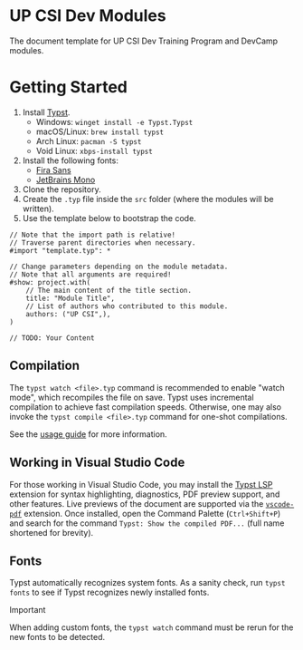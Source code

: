 # UP CSI Dev Modules

The document template for UP CSI Dev Training Program and DevCamp modules.

# Getting Started

1. Install [Typst](https://github.com/typst/typst#installation).
    * Windows: `winget install -e Typst.Typst`
    * macOS/Linux: `brew install typst`
    * Arch Linux: `pacman -S typst`
    * Void Linux: `xbps-install typst`
1. Install the following fonts:
    * [Fira Sans](https://github.com/mozilla/Fira)
    * [JetBrains Mono](https://www.jetbrains.com/lp/mono/)
1. Clone the repository.
1. Create the `.typ` file inside the `src` folder (where the modules will be written).
1. Use the template below to bootstrap the code.

```typ
// Note that the import path is relative!
// Traverse parent directories when necessary.
#import "template.typ": *

// Change parameters depending on the module metadata.
// Note that all arguments are required!
#show: project.with(
    // The main content of the title section.
    title: "Module Title",
    // List of authors who contributed to this module.
    authors: ("UP CSI",),
)

// TODO: Your Content
```

## Compilation

The `typst watch <file>.typ` command is recommended to enable "watch mode", which recompiles the file on save. Typst uses incremental compilation to achieve fast compilation speeds. Otherwise, one may also invoke the `typst compile <file>.typ` command for one-shot compilations.

See the [usage guide](https://github.com/typst/typst#usage) for more information.

## Working in Visual Studio Code

For those working in Visual Studio Code, you may install the [Typst LSP] extension for syntax highlighting, diagnostics, PDF preview support, and other features. Live previews of the document are supported via the [`vscode-pdf`] extension. Once installed, open the Command Palette (`Ctrl+Shift+P`) and search for the command `Typst: Show the compiled PDF...` (full name shortened for brevity).

[Typst LSP]: https://marketplace.visualstudio.com/items?itemName=nvarner.typst-lsp
[`vscode-pdf`]: https://marketplace.visualstudio.com/items?itemName=tomoki1207.pdf

## Fonts

Typst automatically recognizes system fonts. As a sanity check, run `typst fonts` to see if Typst recognizes newly installed fonts.

> [!IMPORTANT]
> When adding custom fonts, the `typst watch` command must be rerun for the new fonts to be detected.
